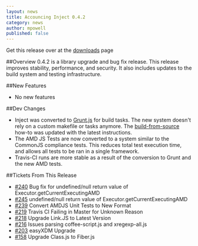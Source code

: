 ```yaml
---
layout: news
title: Accouncing Inject 0.4.2
category: news
author: mpowell
published: false
---
```


Get this release over at the [downloads](/download) page

##Overview
0.4.2 is a library upgrade and bug fix release. This release improves stability, performance, and security. It also includes updates to the build system and testing infrastructure.

##New Features
* No new features

##Dev Changes
* Inject was converted to [Grunt.js](http://gruntjs.com/) for build tasks. The new system doesn't rely on a custom makefile or tasks anymore. The [build-from-source](http://www.injectjs.com/docs/0.4.x/howto/build_from_source.html) how-to was updated with the latest instructions.
* The AMD JS Tests are now converted to a system similar to the CommonJS compliance tests. This reduces total test execution time, and allows all tests to be ran in a single framework.
* Travis-CI runs are more stable as a result of the conversion to Grunt and the new AMD tests.

##Tickets From This Release
* [\#240](https://github.com/linkedin/inject/pull/240) Bug fix for undefined/null return value of Executor.getCurrentExecutingAMD
* [\#245](https://github.com/linkedin/inject/issues/245) undefined/null return value of Executor.getCurrentExecutingAMD
* [\#239](https://github.com/linkedin/inject/pull/239) Convert AMDJS Unit Tests to New Format
* [\#219](https://github.com/linkedin/inject/issues/219) Travis CI Failing in Master for Unknown Reason
* [\#218](https://github.com/linkedin/inject/issues/218) Upgrade Link.JS to Latest Version
* [\#216](https://github.com/linkedin/inject/issues/216) Issues parsing coffee-script.js and xregexp-all.js
* [\#203](https://github.com/linkedin/inject/issues/203) easyXDM Upgrade
* [\#158](https://github.com/linkedin/inject/issues/158) Upgrade Class.js to Fiber.js
